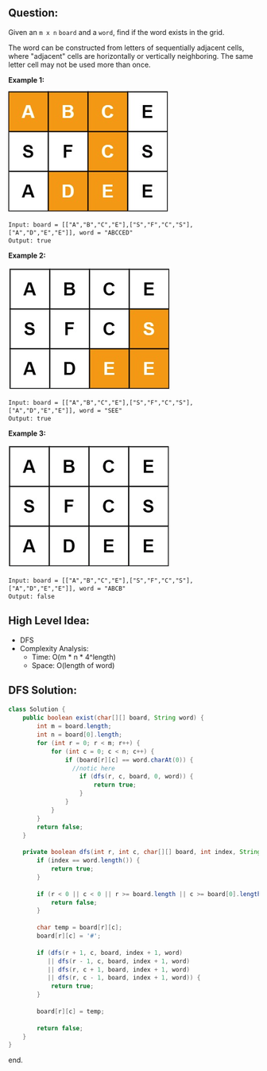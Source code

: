 ## Question:

Given an `m x n` `board` and a `word`, find if the word exists in the grid.

The word can be constructed from letters of sequentially adjacent cells, where "adjacent" cells are horizontally or vertically neighboring. The same letter cell may not be used more than once.

 

**Example 1:**

![img](image/79-1.png)

```
Input: board = [["A","B","C","E"],["S","F","C","S"],["A","D","E","E"]], word = "ABCCED"
Output: true
```

**Example 2:**

![img](image/79-2.png)

```
Input: board = [["A","B","C","E"],["S","F","C","S"],["A","D","E","E"]], word = "SEE"
Output: true
```

**Example 3:**

![img](image/79-3.png)

```
Input: board = [["A","B","C","E"],["S","F","C","S"],["A","D","E","E"]], word = "ABCB"
Output: false
```

## High Level Idea:

- DFS
- Complexity Analysis:
  - Time: O(m * n * 4^length)
  - Space: O(length of word)

## DFS **Solution:**

```java
class Solution {
    public boolean exist(char[][] board, String word) {
        int m = board.length;
        int n = board[0].length;
        for (int r = 0; r < m; r++) {
            for (int c = 0; c < n; c++) {
                if (board[r][c] == word.charAt(0)) {
                  //notic here
                    if (dfs(r, c, board, 0, word)) {
                        return true;
                    }
                }
            }
        }
        return false;
    }
    
    private boolean dfs(int r, int c, char[][] board, int index, String word) {
        if (index == word.length()) {
            return true;
        }
        
        if (r < 0 || c < 0 || r >= board.length || c >= board[0].length || board[r][c] != word.charAt(index)) {
            return false;
        }
        
        char temp = board[r][c];
        board[r][c] = '#';
        
        if (dfs(r + 1, c, board, index + 1, word)
           || dfs(r - 1, c, board, index + 1, word)
           || dfs(r, c + 1, board, index + 1, word) 
           || dfs(r, c - 1, board, index + 1, word)) {
            return true;
        }
        
        board[r][c] = temp;
        
        return false;
    }
}
```

end.

